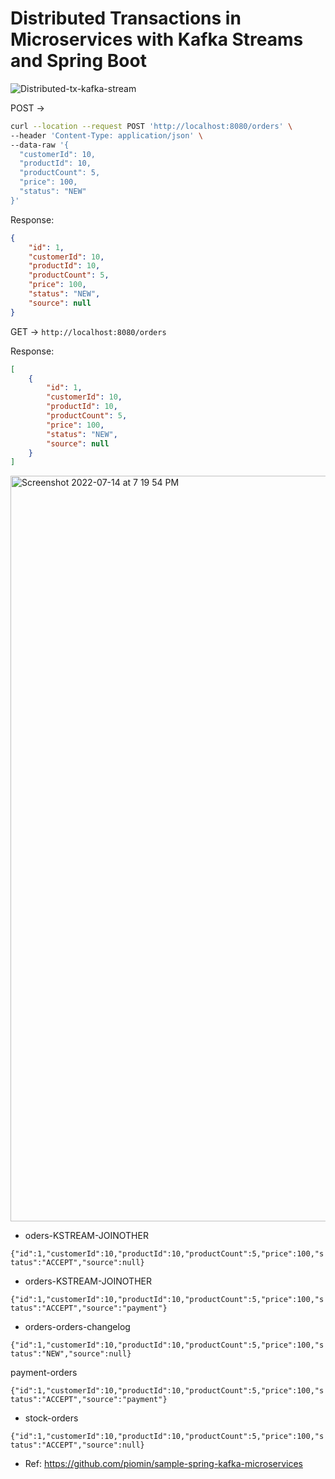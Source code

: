 # Distributed Transactions in Microservices with Kafka Streams and Spring Boot

![Distributed-tx-kafka-stream](https://user-images.githubusercontent.com/54174687/178996878-5120b54f-f57b-4543-93d4-efe607d4480a.jpg)

POST ->

```sh
curl --location --request POST 'http://localhost:8080/orders' \
--header 'Content-Type: application/json' \
--data-raw '{
  "customerId": 10,
  "productId": 10,
  "productCount": 5,
  "price": 100,
  "status": "NEW"
}'
```

Response:

```json
{
    "id": 1,
    "customerId": 10,
    "productId": 10,
    "productCount": 5,
    "price": 100,
    "status": "NEW",
    "source": null
}
```

GET -> `http://localhost:8080/orders`

Response:

```json
[
    {
        "id": 1,
        "customerId": 10,
        "productId": 10,
        "productCount": 5,
        "price": 100,
        "status": "NEW",
        "source": null
    }
]
```
<img width="1193" alt="Screenshot 2022-07-14 at 7 19 54 PM" src="https://user-images.githubusercontent.com/54174687/178998010-e1ca929d-a513-4728-8de8-1789c726c1b8.png">


- oders-KSTREAM-JOINOTHER

`{"id":1,"customerId":10,"productId":10,"productCount":5,"price":100,"status":"ACCEPT","source":null}`

- orders-KSTREAM-JOINOTHER 

`{"id":1,"customerId":10,"productId":10,"productCount":5,"price":100,"status":"ACCEPT","source":"payment"}`

- orders-orders-changelog

`{"id":1,"customerId":10,"productId":10,"productCount":5,"price":100,"status":"NEW","source":null}`

payment-orders

`{"id":1,"customerId":10,"productId":10,"productCount":5,"price":100,"status":"ACCEPT","source":"payment"}`

- stock-orders

`{"id":1,"customerId":10,"productId":10,"productCount":5,"price":100,"status":"ACCEPT","source":null}`


- Ref: https://github.com/piomin/sample-spring-kafka-microservices
